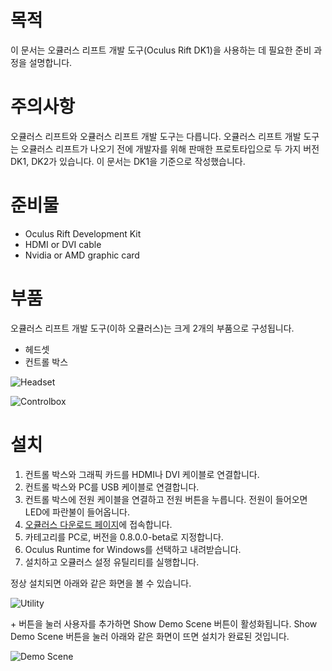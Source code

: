 # 목적

이 문서는 오큘러스 리프트 개발 도구(Oculus Rift DK1)을 사용하는 데 필요한 준비 과정을 설명합니다.

# 주의사항

오큘러스 리프트와 오큘러스 리프트 개발 도구는 다릅니다.
오큘러스 리프트 개발 도구는 오큘러스 리프트가 나오기 전에 개발자를 위해 판매한 프로토타입으로 두 가지 버전 DK1, DK2가 있습니다.
이 문서는 DK1을 기준으로 작성했습니다.


# 준비물

- Oculus Rift Development Kit
- HDMI or DVI cable
- Nvidia or AMD graphic card


# 부품

오큘러스 리프트 개발 도구(이하 오큘러스)는 크게 2개의 부품으로 구성됩니다.

- 헤드셋
- 컨트롤 박스

![Headset](https://trello-attachments.s3.amazonaws.com/5850a8c80584af91fe0329d9/480x343/e3ed5c5a6df7f2bfca2af6df13a322d3/oculus-headset.png)

![Controlbox](https://trello-attachments.s3.amazonaws.com/5850a8c80584af91fe0329d9/480x407/a669cb64e2a0603e45ded94f9dd8c228/oculus-controlbox.png)

# 설치

1. 컨트롤 박스와 그래픽 카드를 HDMI나 DVI 케이블로 연결합니다.
1. 컨트롤 박스와 PC를 USB 케이블로 연결합니다.
1. 컨트롤 박스에 전원 케이블을 연결하고 전원 버튼을 누릅니다. 전원이 들어오면 LED에 파란불이 들어옵니다.
1. [오큘러스 다운로드 페이지](https://developer3.oculus.com/downloads/)에 접속합니다.
1. 카테고리를 PC로, 버전을 0.8.0.0-beta로 지정합니다.
1. Oculus Runtime for Windows를 선택하고 내려받습니다.
1. 설치하고 오큘러스 설정 유틸리티를 실행합니다.

정상 설치되면 아래와 같은 화면을 볼 수 있습니다.

![Utility](https://product-guides.oculus.com/images/documentation/dk2/latest/utility.png)

\+ 버튼을 눌러 사용자를 추가하면 Show Demo Scene 버튼이 활성화됩니다.
Show Demo Scene 버튼을 눌러 아래와 같은 화면이 뜨면 설치가 완료된 것입니다.

![Demo Scene](http://blog.inf.ed.ac.uk/atate/files/2014/07/2014-07-30-Oculus-Rift-DK2-Test-Scene.jpg)